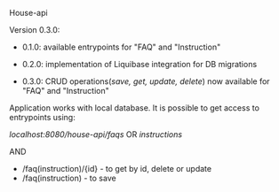 House-api

Version 0.3.0:

- 0.1.0: available entrypoints for "FAQ" and "Instruction"

- 0.2.0: implementation of Liquibase integration for DB migrations

- 0.3.0: CRUD operations(<i>save, get, update, delete</i>) now available for "FAQ" and "Instruction"


Application works with local database. It is possible to get access to entrypoints using: 

<i>localhost:8080/house-api/faqs</i> OR <i>instructions</i>

AND 
- /faq(instruction)/{id} - to get by id, delete or update
- /faq(instruction) - to save
